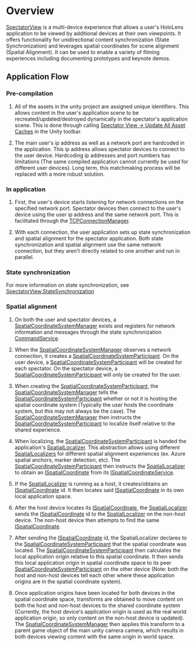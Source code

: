 # Overview

[SpectatorView](Scripts/SpectatorView.cs) is a multi-device experience that allows a user's HoloLens application to be viewed by additional devices at their own viewpoints. It offers functionality for unidirectional content synchronization (State Synchronization) and leverages spatial coordinates for scene alignment (Spatial Alignment). It can be used to enable a variety of filming experiences including documenting prototypes and keynote demos.

## Application Flow

### Pre-compilation
1) All of the assets in the unity project are assigned unique identifiers. This allows content in the user's application scene to be recreated/updated/destroyed dynamically in the spectator's application scene. This is done through calling [Spectator View -> Update All Asset Caches](Scripts/Editor/StateSynchronizationMenuItems.cs) in the Unity toolbar.

2) The main user's ip address as well as a network port are hardcoded in the application. This ip address allows spectator devices to connect to the user device. Hardcoding ip addresses and port numbers has limitations (The same compiled application cannot currently be used for different user devices). Long term, this matchmaking process will be replaced with a more robust solution.

### In application
1) First, the user's device starts listening for network connections on the specified network port. Spectator devices then connect to the user's device using the user ip address and the same network port. This is facilitated through the [TCPConnectionManager](../Socketer/Scripts/TCPConnectionManager.cs).

2) With each connection, the user application sets up state synchronization and spatial alignment for the spectator application. Both state synchronization and spatial alignment use the same network connection, but they aren't directly related to one another and run in parallel.

### State synchronization
For more information on state synchronization, see [SpectatorView.StateSynchronization](SpectatorView.StateSynchronization.md)

### Spatial alignment
1) On both the user and spectator devices, a [SpatialCoordinateSystemManager](Scripts/Sharing/SpatialCoordinateSystemManager.cs) exists and registers for network information and messages through the state synchronization [CommandService](Scripts/StateSynchronization/CommandService.cs).

2) When the [SpatialCoordinateSystemManager](Scripts/Sharing/SpatialCoordinateSystemManager.cs)
 observes a network connection, it creates a [SpatialCoordinateSystemParticipant](Scripts/Sharing/SpatialCoordinateSystemParticipant.cs). On the user device, a [SpatialCoordinateSystemParticipant](Scripts/Sharing/SpatialCoordinateSystemParticipant.cs) will be created for each spectator. On the spectator device, a [SpatialCoordinateSystemParticipant](Scripts/Sharing/SpatialCoordinateSystemParticipant.cs) will only be created for the user.

3) When creating the [SpatialCoordinateSystemParticipant](Scripts/Sharing/SpatialCoordinateSystemParticipant.cs), the [SpatialCoordinateSystemManager](Scripts/Sharing/SpatialCoordinateSystemManager.cs)
 tells the [SpatialCoordinateSystemParticipant](Scripts/Sharing/SpatialCoordinateSystemParticipant.cs) whether or not it is hosting the spatial coordinate system (Typically the user hosts the coordinate system, but this may not always be the case). The 
[SpatialCoordinateSystemManager](Scripts/Sharing/SpatialCoordinateSystemManager.cs) then instructs the [SpatialCoordinateSystemParticipant](Scripts/Sharing/SpatialCoordinateSystemParticipant.cs) to localize itself relative to the shared experience.

4) When localizing, the [SpatialCoordinateSystemParticipant](Scripts/Sharing/SpatialCoordinateSystemParticipant.cs) is handed the application's [SpatialLocalizer](Scripts/Sharing/SpatialLocalizer.cs). This abstraction allows using different [SpatialLocalizers](Scripts/Sharing/SpatialLocalizer.cs) for different spatial alignment experiences (ex. Azure spatial anchors, marker detection, etc). The [SpatialCoordinateSystemParticipant](Scripts/Sharing/SpatialCoordinateSystemParticipant.cs) then instructs the [SpatialLocalizer](Scripts/Sharing/SpatialLocalizer.cs) to obtain an [ISpatialCoordinate](../Sharing/SpatialAlignment/Common/ISpatialCoordinate.cs) from its [ISpatialCoordinateService](../Sharing/SpatialAlignment/Common/ISpatialCoordinateService.cs).

5) If the [SpatialLocalizer](Scripts/Sharing/SpatialLocalizer.cs) is running as a host, it creates/obtains an [ISpatialCoordinate](../Sharing/SpatialAlignment/Common/ISpatialCoordinate.cs) id. It then locates said [ISpatialCoordinate](../Sharing/SpatialAlignment/Common/ISpatialCoordinate.cs) in its own local application space.

6) After the host device locates its [ISpatialCoordinate](../Sharing/SpatialAlignment/Common/ISpatialCoordinate.cs), the [SpatialLocalizer](Scripts/Sharing/SpatialLocalizer.cs) sends the [ISpatialCoordinate](../Sharing/SpatialAlignment/Common/ISpatialCoordinate.cs) id to the [SpatialLocalizer](Scripts/Sharing/SpatialLocalizer.cs) on the non-host device. The non-host device then attempts to find the same [ISpatialCoordinate](../Sharing/SpatialAlignment/Common/ISpatialCoordinate.cs).

7) After sending the [ISpatialCoordinate](../Sharing/SpatialAlignment/Common/ISpatialCoordinate.cs) id, the SpatialLocalizer declares to the [SpatialCoordinateSystemParticipant](Scripts/Sharing/SpatialCoordinateSystemParticipant.cs) that the spatial coordinate was located. The [SpatialCoordinateSystemParticipant](Scripts/Sharing/SpatialCoordinateSystemParticipant.cs) then calculates the local application origin relative to this spatial coordinate. It then sends this local application origin in spatial coordinate space to its peer [SpatialCoordinateSystemParticipant](Scripts/Sharing/SpatialCoordinateSystemParticipant.cs) on the other device (Note: both the host and non-host devices tell each other where these application origins are in the spatial coordinate system).

8) Once application origins have been located for both devices in the spatial coordinate space, transforms are obtained to move content on both the host and non-host devices to the shared coordinate system (Currently, the host device's application origin is used as the real world application origin, so only content on the non-host device is updated). The [SpatialCoordinateSystemManager](Scripts/Sharing/SpatialCoordinateSystemManager.cs)
 then applies this transform to a parent game object of the main unity camera camera, which results in both devices viewing content with the same origin in world space.
